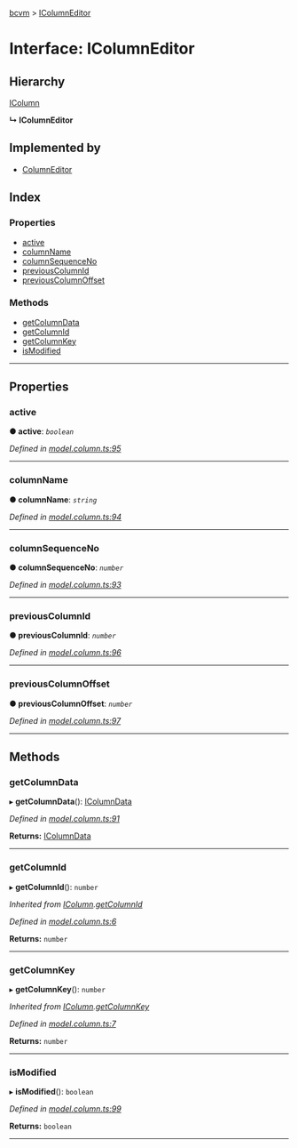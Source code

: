 [bcvm](../README.md) > [IColumnEditor](../interfaces/icolumneditor.md)

# Interface: IColumnEditor

## Hierarchy

 [IColumn](icolumn.md)

**↳ IColumnEditor**

## Implemented by

* [ColumnEditor](../classes/columneditor.md)

## Index

### Properties

* [active](icolumneditor.md#active)
* [columnName](icolumneditor.md#columnname)
* [columnSequenceNo](icolumneditor.md#columnsequenceno)
* [previousColumnId](icolumneditor.md#previouscolumnid)
* [previousColumnOffset](icolumneditor.md#previouscolumnoffset)

### Methods

* [getColumnData](icolumneditor.md#getcolumndata)
* [getColumnId](icolumneditor.md#getcolumnid)
* [getColumnKey](icolumneditor.md#getcolumnkey)
* [isModified](icolumneditor.md#ismodified)

---

## Properties

<a id="active"></a>

###  active

**● active**: *`boolean`*

*Defined in [model.column.ts:95](https://github.com/boardwalktech/Boardwalk-Client-Virtual-Machine-JS/blob/bd51c2e/typescript/src/model.column.ts#L95)*

___
<a id="columnname"></a>

###  columnName

**● columnName**: *`string`*

*Defined in [model.column.ts:94](https://github.com/boardwalktech/Boardwalk-Client-Virtual-Machine-JS/blob/bd51c2e/typescript/src/model.column.ts#L94)*

___
<a id="columnsequenceno"></a>

###  columnSequenceNo

**● columnSequenceNo**: *`number`*

*Defined in [model.column.ts:93](https://github.com/boardwalktech/Boardwalk-Client-Virtual-Machine-JS/blob/bd51c2e/typescript/src/model.column.ts#L93)*

___
<a id="previouscolumnid"></a>

###  previousColumnId

**● previousColumnId**: *`number`*

*Defined in [model.column.ts:96](https://github.com/boardwalktech/Boardwalk-Client-Virtual-Machine-JS/blob/bd51c2e/typescript/src/model.column.ts#L96)*

___
<a id="previouscolumnoffset"></a>

###  previousColumnOffset

**● previousColumnOffset**: *`number`*

*Defined in [model.column.ts:97](https://github.com/boardwalktech/Boardwalk-Client-Virtual-Machine-JS/blob/bd51c2e/typescript/src/model.column.ts#L97)*

___

## Methods

<a id="getcolumndata"></a>

###  getColumnData

▸ **getColumnData**(): [IColumnData](icolumndata.md)

*Defined in [model.column.ts:91](https://github.com/boardwalktech/Boardwalk-Client-Virtual-Machine-JS/blob/bd51c2e/typescript/src/model.column.ts#L91)*

**Returns:** [IColumnData](icolumndata.md)

___
<a id="getcolumnid"></a>

###  getColumnId

▸ **getColumnId**(): `number`

*Inherited from [IColumn](icolumn.md).[getColumnId](icolumn.md#getcolumnid)*

*Defined in [model.column.ts:6](https://github.com/boardwalktech/Boardwalk-Client-Virtual-Machine-JS/blob/bd51c2e/typescript/src/model.column.ts#L6)*

**Returns:** `number`

___
<a id="getcolumnkey"></a>

###  getColumnKey

▸ **getColumnKey**(): `number`

*Inherited from [IColumn](icolumn.md).[getColumnKey](icolumn.md#getcolumnkey)*

*Defined in [model.column.ts:7](https://github.com/boardwalktech/Boardwalk-Client-Virtual-Machine-JS/blob/bd51c2e/typescript/src/model.column.ts#L7)*

**Returns:** `number`

___
<a id="ismodified"></a>

###  isModified

▸ **isModified**(): `boolean`

*Defined in [model.column.ts:99](https://github.com/boardwalktech/Boardwalk-Client-Virtual-Machine-JS/blob/bd51c2e/typescript/src/model.column.ts#L99)*

**Returns:** `boolean`

___

